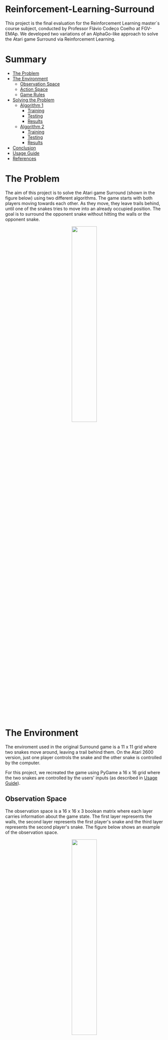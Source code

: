 # Reinforcement-Learning-Surround
This project is the final evaluation for the Reinforcement Learning master´s course subject, conducted by Professor Flávio Codeço Coelho at FGV-EMAp. We developed two variations of an AlphaGo-like approach to solve the Atari game Surround via Reinforcement Learning.

# Summary

- [The Problem](#the-problem)
- [The Environment](#the-environment)
    - [Observation Space](#observation-space)
    - [Action Space](#action-space)
    - [Game Rules](#game-rules)
- [Solving the Problem](#solving-the-problem)
    - [Algorithm 1](#1-algorithm)
        - [Training](#training)
        - [Testing](#testing)
        - [Results](#results)
    - [Algorithm 2](#2-algorithm)
        - [Training](#training-1)
        - [Testing](#testing-1)
        - [Results](#results-1)
- [Conclusion](#conclusion)
- [Usage Guide](#usage-guide)
- [References](#references)

# The Problem

The aim of this project is to solve the Atari game Surround (shown in the figure below) using two different algorithms. The game starts with both players moving towards each other. As they move, they leave trails behind, until one of the snakes tries to move into an already occupied position. The goal is to surround the opponent snake without hitting the walls or the opponent snake.


<div align="center">
	<img src = "report/surround_atari.png" width=40%> 
</div>

# The Environment

The enviroment used in the original Surround game is a 11 x 11 grid where two snakes move around, leaving a trail behind them. On the Atari 2600 version, just one player controls the snake and the other snake is controlled by the computer. 

For this project, we recreated the game using PyGame a 16 x 16 grid where the two snakes are controlled by the users' inputs (as described in <a href="#usage-guide">Usage Guide</a>).

## Observation Space

The observation space is a 16 x 16 x 3 boolean matrix where each layer carries information about the game state. The first layer represents the walls, the second layer represents the first player's snake and the third layer represents the second player's snake. The figure below shows an example of the observation space.

<div align="center">
	<img src = "report/board_to_matrix.png" width=40%> 
</div>

## Action Space
Each action is represented by a number from 0 to 4, as shown in the table below.

<div align = "center">
<table>
  <tr>
    <th>Value</th> <th>Meaning</th>
  </tr>
  <tr>
    <td>0</td> <td>continue</td>
  </tr>
  <tr>
    <td>1</td> <td>right</td>
  </tr>
  <tr>
    <td>2</td> <td>up</td>
  </tr>
  <tr>
    <td>3</td> <td>left</td>
  </tr>
  <tr>
    <td>4</td> <td>down</td>
  </tr>
</table>
</div>

## Game Rules
The snakes' movements are based on the board's perspective, so pressing the up arrow key will make the snake go up on the board no matter its current direction.

Notice that, at each moment, the snake can't move to the opposite direction of its current movement. For instance, if the snake is moving to the right, it can't move to the left, so the action left will be considered as the continue action, which is equivalent to going to the right.

## Rewards
In our implementation, rewards are only applied to player 1. Winning an episode grants +100 points, losing an episode means receiving -100 points and a tie gives -10 points.

# Solving the Problem
We implemented two variations of an AlphaGo-like approach to solve the problem, using Monte Carlo Tree Search (MCTS). The first relies solely on MCTS, while the second uses a neural network to guide the tree expansion, learning how to evaluate the game state and how to select the best action. We considered the problem solved if the trained models were capable of winning against a "clever random player", that is, one that chooses randomly among the set of actions that would not lead to its death.

## Algorithm 1: Pure Monte Carlo Tree Search
MCTS builds up a tree where each node represents a game state. Using UCB, we choose which node to expand, until we reach a leaf node. Then, we simulate the game from that node until the end. Finally, we backpropagate the result of the simulation to the root node, updating the nodes' statistics.

### Results


## Algorithm 2
This variation adds a neural network to the MCTS algorithm. The neural network is used to evaluate the game state and to select the best action. The neural network is trained playing against itself, until it becomes capable of achieving a certain win rate against its past version. As explained in the AlphaGo Zero paper (Silver _et al_., 2017):

```
"AlphaGo becomes its own teacher: a neural network is trained to predict AlphaGo’s own move selections and also the winner of AlphaGo’s games. This neural network improves the strength of the tree search, resulting in higher quality move selection and stronger self-play in the next iteration."
```

### Results


# Conclusion
The trained models proved themselves capable of winning against a clever random player. Although the results are not impressive, we believe that better performance could be achieved with better hardware, more training time and by applying other heuristics to the MCTS algorithm.

# Usage Guide
In order to run the code, you must have Python 3.11 and the modules listed in the requirements.txt file installed. We recommend using a virtual environment:
  
  ```bash
  python -m venv rl-surround
  
  source rl-surround/Scripts/activate 
  # rl-surround\Scripts\activate on Windows
  
  pip install -r requirements.txt
  ```

  To play the game against our best model, run the following command:
  
  ```
  python game/run_me.py challenge
  ```

  To play the game against a clever random model, run the following command:
  
  ```
  python game/run_me.py random
  ```

  To play the game against a human player, run the following command:
  
  ```
  python game/run_me.py human
  ```

  For a one human player game, the controls are WASD. For a two human player game, the controls are WASD for the first player and the arrow keys for the second player.

# References
The theoretical basis and implementation of this project were based on the following references:

LANCTOT, Marc; WITTLINGER, Christopher; WINANDS, Mark H. M.; TEULING, Niek G. P. Den. Monte Carlo Tree Search for Simultaneous
Move Games: A Case Study in the Game of Tron. **Proceedings of Computer Games Workshop**. 2012. Available at: <https://dke.maastrichtuniversity.nl/m.winands/documents/sm-tron-bnaic2013.pdf>. Access on: 2023/10/15.

LAPAN, Maxim. **Deep Reinforcement Learning Hands-On**. 2nd Edition. Packt Publishing, 2020.

PREICK, Pierre; ST-PIERRE, David L.; MAES, Francis; ERNST, Damien. Comparison of Different Selection Strategies in Monte-Carlo Tree
Search for the Game of Tron. **IEEE Conference on Computational Intelligence and Games (CIG)**, Granada, Spain, 2012, pp. 242-249, DOI: 10.1109/CIG.2012.6374162.

SILVER, D., HUANG, A., MADDISON, C. _et al_. Mastering the game of Go with deep neural networks and tree search. **Nature**, n. 529, p. 484–489 (2016). DOI: 10.1038/nature16961

SILVER, D.; SCHRITTWIESER, J.; SIMONYAN, K. _et al_. Mastering the game of Go without human knowledge. **Nature**, n. 550, p. 354–359 (2017). DOI: 10.1038/nature24270

SLOANE, Andy. **Google AI Challenge post-mortem**. 2011. Available at: <https://web.archive.org/web/20111230055046/http://a1k0n.net/2010/03/04/google-ai-postmortem.html>. Access on: 2023/10/15.

SUTTON, Richard S.; BARTO, Andrew G. **Reinforcement Learning: An Introduction**. 2nd Edition. MIT Press, 2018.

WANG, Qi. **Connect 4 with Monte Carlo Tree Search**. 2022. Available at: <https://www.harrycodes.com/blog/monte-carlo-tree-search>. Access on: 2023/10/15.